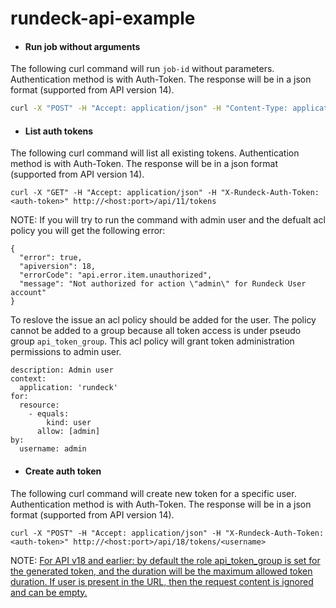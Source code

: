 # rundeck-api-example

- #### Run job without arguments
 The following curl command will run ```job-id``` without parameters. Authentication method is with Auth-Token. The response will be in a json format (supported from API version 14).
```sh
curl -X "POST" -H "Accept: application/json" -H "Content-Type: application/json" -H "X-Rundeck-Auth-Token: <auth-token>" http://<host:port>/api/18/<job-id>/hostname/run
```

- #### List auth tokens
The following curl command will list all existing tokens. Authentication method is with Auth-Token. The response will be in a json format (supported from API version 14).
```
curl -X "GET" -H "Accept: application/json" -H "X-Rundeck-Auth-Token: <auth-token>" http://<host:port>/api/11/tokens
```
NOTE: If you will try to run the command with admin user and the defualt acl policy you will get the following error:
```
{
  "error": true,
  "apiversion": 18,
  "errorCode": "api.error.item.unauthorized",
  "message": "Not authorized for action \"admin\" for Rundeck User account"
}
```
To reslove the issue an acl policy should be added for the user. The policy cannot be added to a group because all token access is under pseudo group ```api_token_group```.
This acl policy will grant token administration permissions to admin user.

```
description: Admin user
context:
  application: 'rundeck'
for:
  resource:
    - equals:
        kind: user
      allow: [admin]
by:
  username: admin
```

- #### Create auth token
The following curl command will create new token for a specific user. Authentication method is with Auth-Token. The response will be in a json format (supported from API version 14).

```
curl -X "POST" -H "Accept: application/json" -H "X-Rundeck-Auth-Token: <auth-token>" http://<host:port>/api/18/tokens/<username>
```
NOTE: [For API v18 and earlier: by default the role api_token_group is set for the generated token, and the duration will be the maximum allowed token duration. If user is present in the URL, then the request content is ignored and can be empty.](http://rundeck.org/docs/api/#create-a-token)
